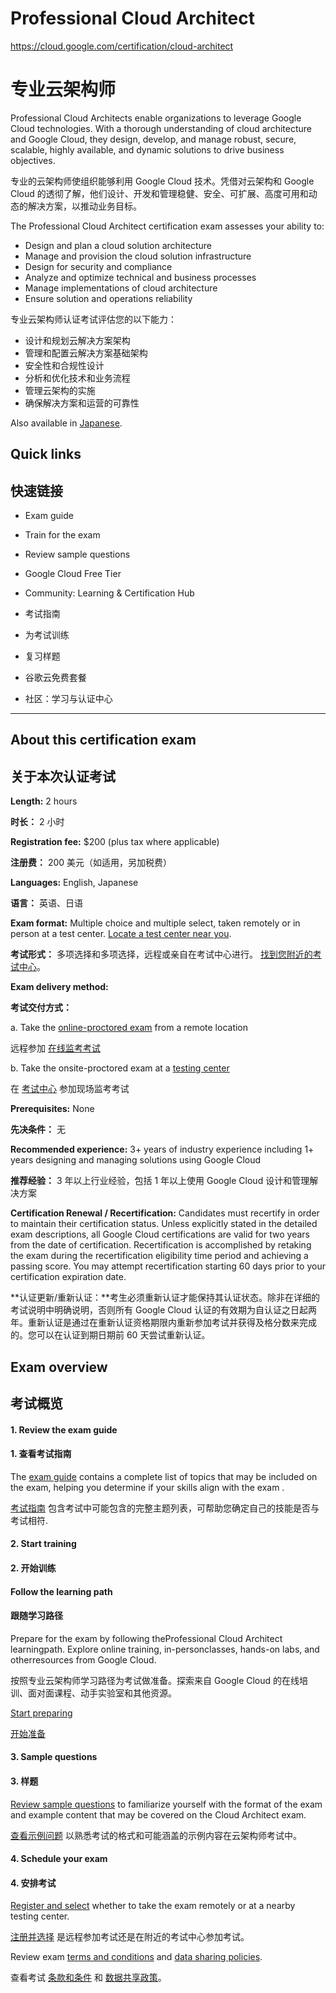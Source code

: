 #  Professional Cloud Architect
https://cloud.google.com/certification/cloud-architect

# 专业云架构师

Professional Cloud Architects enable organizations to leverage Google Cloud technologies. With a thorough understanding of cloud architecture and Google Cloud, they design, develop, and manage robust, secure, scalable, highly available, and dynamic solutions to drive business objectives.

专业的云架构师使组织能够利用 Google Cloud 技术。凭借对云架构和 Google Cloud 的透彻了解，他们设计、开发和管理稳健、安全、可扩展、高度可用和动态的解决方案，以推动业务目标。

The Professional Cloud Architect certification exam assesses your ability to:

- Design and plan a cloud solution architecture
- Manage and provision the cloud solution infrastructure
- Design for security and compliance
- Analyze and optimize technical and business processes
- Manage implementations of cloud architecture
- Ensure solution and operations reliability

专业云架构师认证考试评估您的以下能力：

- 设计和规划云解决方案架构
- 管理和配置云解决方案基础架构
- 安全性和合规性设计
- 分析和优化技术和业务流程
- 管理云架构的实施
- 确保解决方案和运营的可靠性

Also available in [Japanese](https://webassessor.com/googlecloudjp).

## Quick links

##   快速链接

- Exam guide
- Train for the exam
- Review sample questions
- Google Cloud Free Tier
- Community: Learning & Certification Hub

- 考试指南
- 为考试训练
- 复习样题
- 谷歌云免费套餐
- 社区：学习与认证中心

------

## About this certification exam

## 关于本次认证考试

**Length:** 2 hours

**时长：** 2 小时

**Registration fee:** $200 (plus tax where applicable)

**注册费：** 200 美元（如适用，另加税费）

**Languages:** English, Japanese

**语言：** 英语、日语

**Exam format:** Multiple choice and multiple select, taken remotely or in person at a test center. [Locate a test center near you](https://www.kryteriononline.com/Locate-Test-Center).

**考试形式：** 多项选择和多项选择，远程或亲自在考试中心进行。 [找到您附近的考试中心](https://www.kryteriononline.com/Locate-Test-Center)。

**Exam delivery method:**

**考试交付方式：**

a. Take the [online-proctored exam](https://www.webassessor.com/wa.do?page=certInfo&branding=GOOGLECLOUD&tabs=13) from a remote location

远程参加 [在线监考考试](https://www.webassessor.com/wa.do?page=certInfo&branding=GOOGLECLOUD&tabs=13)

b. Take the onsite-proctored exam at a [testing center](https://www.kryteriononline.com/Locate-Test-Center)

在 [考试中心](https://www.kryteriononline.com/Locate-Test-Center) 参加现场监考考试

**Prerequisites:** None

**先决条件：** 无

**Recommended experience:** 3+ years of industry experience including 1+ years designing and managing solutions using Google Cloud

**推荐经验：** 3 年以上行业经验，包括 1 年以上使用 Google Cloud 设计和管理解决方案

**Certification Renewal / Recertification:** Candidates must recertify in order to maintain their certification status. Unless explicitly stated in the detailed exam descriptions, all Google Cloud certifications are valid for two years from the date of certification. Recertification is accomplished by retaking the exam during the recertification eligibility time period and achieving a passing score. You may attempt recertification starting 60 days prior to your certification expiration date.

**认证更新/重新认证：**考生必须重新认证才能保持其认证状态。除非在详细的考试说明中明确说明，否则所有 Google Cloud 认证的有效期为自认证之日起两年。重新认证是通过在重新认证资格期限内重新参加考试并获得及格分数来完成的。您可以在认证到期日期前 60 天尝试重新认证。

##  Exam overview

## 考试概览

#### 1. Review the exam guide

#### 1. 查看考试指南

The [exam guide](https://cloud.google.com/certification/guides/professional-cloud-architect) contains a complete list of topics that may be included on the exam, helping you determine if your skills align with the exam .

[考试指南](https://cloud.google.com/certification/guides/professional-cloud-architect) 包含考试中可能包含的完整主题列表，可帮助您确定自己的技能是否与考试相符.

#### 2. Start training

#### 2. 开始训练

#### Follow the learning path

#### 跟随学习路径

Prepare for the exam by following theProfessional Cloud Architect learningpath. Explore online training, in-personclasses, hands-on labs, and otherresources from Google Cloud.

按照专业云架构师学习路径为考试做准备。探索来自 Google Cloud 的在线培训、面对面课程、动手实验室和其他资源。

[Start preparing](https://cloud.google.com/training/cloud-infrastructure#cloud-architect-learning-path)

[开始准备](https://cloud.google.com/training/cloud-infrastructure#cloud-architect-learning-path)

#### 3. Sample questions

#### 3. 样题

[Review sample questions](https://docs.google.com/forms/d/e/1FAIpQLSf54f7FbtSJcXUY6-DUHfBG31jZ3pujgb8-a5io_9biJsNpqg/viewform?usp=sf_link) to familiarize yourself with the format of the exam and example content that may be covered on the Cloud Architect exam.

[查看示例问题](https://docs.google.com/forms/d/e/1FAIpQLSf54f7FbtSJcXUY6-DUHfBG31jZ3pujgb8-a5io_9biJsNpqg/viewform?usp=sf_link) 以熟悉考试的格式和可能涵盖的示例内容在云架构师考试中。

#### 4. Schedule your exam

#### 4. 安排考试

[Register and select](https://www.webassessor.com/googlecloud/) whether to take the exam remotely or at a nearby testing center.

[注册并选择](https://www.webassessor.com/googlecloud/) 是远程参加考试还是在附近的考试中心参加考试。

Review exam [terms and conditions](https://cloud.google.com/certification/terms) and [data sharing policies](https://cloud.google.com/certification/data-sharing-policy). 

查看考试 [条款和条件](https://cloud.google.com/certification/terms) 和 [数据共享政策](https://cloud.google.com/certification/data-sharing-policy)。


